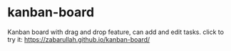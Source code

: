 # kanban-board
Kanban board with drag and drop feature, can add and edit tasks.
click to try it: https://zabarullah.github.io/kanban-board/
